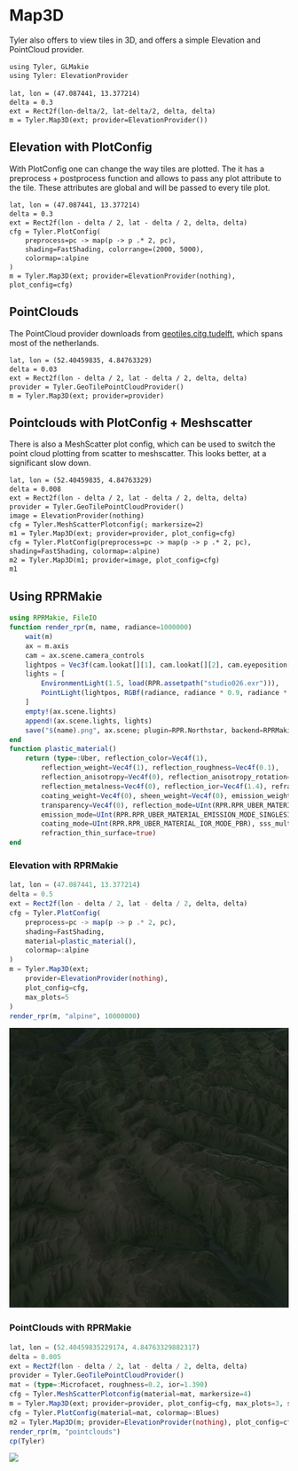 # Map3D

Tyler also offers to view tiles in 3D, and offers a simple Elevation and PointCloud provider.

````@example map3d
using Tyler, GLMakie
using Tyler: ElevationProvider

lat, lon = (47.087441, 13.377214)
delta = 0.3
ext = Rect2f(lon-delta/2, lat-delta/2, delta, delta)
m = Tyler.Map3D(ext; provider=ElevationProvider())
````

## Elevation with PlotConfig

With PlotConfig one can change the way tiles are plotted.
The it has a preprocess + postprocess function and allows to pass any plot attribute to the tile.
These attributes are global and will be passed to every tile plot.

````@example map3d
lat, lon = (47.087441, 13.377214)
delta = 0.3
ext = Rect2f(lon - delta / 2, lat - delta / 2, delta, delta)
cfg = Tyler.PlotConfig(
    preprocess=pc -> map(p -> p .* 2, pc),
    shading=FastShading, colorrange=(2000, 5000),
    colormap=:alpine
)
m = Tyler.Map3D(ext; provider=ElevationProvider(nothing), plot_config=cfg)
````

## PointClouds

The PointCloud provider downloads from [geotiles.citg.tudelft](https://geotiles.citg.tudelft.nl), which spans most of the netherlands.

````@example map3d
lat, lon = (52.40459835, 4.84763329)
delta = 0.03
ext = Rect2f(lon - delta / 2, lat - delta / 2, delta, delta)
provider = Tyler.GeoTilePointCloudProvider()
m = Tyler.Map3D(ext; provider=provider)
````


## Pointclouds with PlotConfig + Meshscatter

There is also a MeshScatter plot config, which can be used to switch the point cloud plotting from scatter to meshscatter.
This looks better, at a significant slow down.

````@example map3d
lat, lon = (52.40459835, 4.84763329)
delta = 0.008
ext = Rect2f(lon - delta / 2, lat - delta / 2, delta, delta)
provider = Tyler.GeoTilePointCloudProvider()
image = ElevationProvider(nothing)
cfg = Tyler.MeshScatterPlotconfig(; markersize=2)
m1 = Tyler.Map3D(ext; provider=provider, plot_config=cfg)
cfg = Tyler.PlotConfig(preprocess=pc -> map(p -> p .* 2, pc), shading=FastShading, colormap=:alpine)
m2 = Tyler.Map3D(m1; provider=image, plot_config=cfg)
m1
````


## Using RPRMakie

```julia
using RPRMakie, FileIO
function render_rpr(m, name, radiance=1000000)
    wait(m)
    ax = m.axis
    cam = ax.scene.camera_controls
    lightpos = Vec3f(cam.lookat[][1], cam.lookat[][2], cam.eyeposition[][3])
    lights = [
        EnvironmentLight(1.5, load(RPR.assetpath("studio026.exr"))),
        PointLight(lightpos, RGBf(radiance, radiance * 0.9, radiance * 0.9))
    ]
    empty!(ax.scene.lights)
    append!(ax.scene.lights, lights)
    save("$(name).png", ax.scene; plugin=RPR.Northstar, backend=RPRMakie, iterations=2000)
end
function plastic_material()
    return (type=:Uber, reflection_color=Vec4f(1),
        reflection_weight=Vec4f(1), reflection_roughness=Vec4f(0.1),
        reflection_anisotropy=Vec4f(0), reflection_anisotropy_rotation=Vec4f(0),
        reflection_metalness=Vec4f(0), reflection_ior=Vec4f(1.4), refraction_weight=Vec4f(0),
        coating_weight=Vec4f(0), sheen_weight=Vec4f(0), emission_weight=Vec3f(0),
        transparency=Vec4f(0), reflection_mode=UInt(RPR.RPR_UBER_MATERIAL_IOR_MODE_PBR),
        emission_mode=UInt(RPR.RPR_UBER_MATERIAL_EMISSION_MODE_SINGLESIDED),
        coating_mode=UInt(RPR.RPR_UBER_MATERIAL_IOR_MODE_PBR), sss_multiscatter=true,
        refraction_thin_surface=true)
end
```

### Elevation with RPRMakie

```julia
lat, lon = (47.087441, 13.377214)
delta = 0.5
ext = Rect2f(lon - delta / 2, lat - delta / 2, delta, delta)
cfg = Tyler.PlotConfig(
    preprocess=pc -> map(p -> p .* 2, pc),
    shading=FastShading,
    material=plastic_material(),
    colormap=:alpine
)
m = Tyler.Map3D(ext;
    provider=ElevationProvider(nothing),
    plot_config=cfg,
    max_plots=5
)
render_rpr(m, "alpine", 10000000)
```

![](../assets/alpine.png)

### PointClouds with RPRMakie

```julia
lat, lon = (52.40459835229174, 4.84763329882317)
delta = 0.005
ext = Rect2f(lon - delta / 2, lat - delta / 2, delta, delta)
provider = Tyler.GeoTilePointCloudProvider()
mat = (type=:Microfacet, roughness=0.2, ior=1.390)
cfg = Tyler.MeshScatterPlotconfig(material=mat, markersize=4)
m = Tyler.Map3D(ext; provider=provider, plot_config=cfg, max_plots=3, size=(2000, 2000))
cfg = Tyler.PlotConfig(material=mat, colormap=:Blues)
m2 = Tyler.Map3D(m; provider=ElevationProvider(nothing), plot_config=cfg, max_plots=5)
render_rpr(m, "pointclouds")
cp(Tyler)
```

![](../assets/pointclouds.png)
